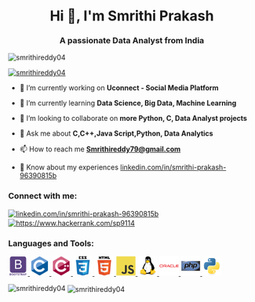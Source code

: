<h1 align="center">Hi 👋, I'm Smrithi Prakash</h1>
<h3 align="center">A passionate Data Analyst from India</h3>

<p align="left"> <img src="https://komarev.com/ghpvc/?username=smrithireddy04&label=Profile%20views&color=0e75b6&style=flat" alt="smrithireddy04" /> </p>

<p align="left"> <a href="https://github.com/ryo-ma/github-profile-trophy"><img src="https://github-profile-trophy.vercel.app/?username=smrithireddy04" alt="smrithireddy04" /></a> </p>

- 🔭 I’m currently working on **Uconnect - Social Media Platform**

- 🌱 I’m currently learning **Data Science, Big Data, Machine Learning**

- 👯 I’m looking to collaborate on **more Python, C, Data Analyst projects**

- 💬 Ask me about **C,C++,Java Script,Python, Data Analytics**

- 📫 How to reach me **Smrithireddy79@gmail.com**

- 📄 Know about my experiences [linkedin.com/in/smrithi-prakash-96390815b](linkedin.com/in/smrithi-prakash-96390815b)

<h3 align="left">Connect with me:</h3>
<p align="left">
<a href="https://linkedin.com/in/linkedin.com/in/smrithi-prakash-96390815b" target="blank"><img align="center" src="https://raw.githubusercontent.com/rahuldkjain/github-profile-readme-generator/master/src/images/icons/Social/linked-in-alt.svg" alt="linkedin.com/in/smrithi-prakash-96390815b" height="30" width="40" /></a>
<a href="https://www.hackerrank.com/https://www.hackerrank.com/sp9114" target="blank"><img align="center" src="https://raw.githubusercontent.com/rahuldkjain/github-profile-readme-generator/master/src/images/icons/Social/hackerrank.svg" alt="https://www.hackerrank.com/sp9114" height="30" width="40" /></a>
</p>

<h3 align="left">Languages and Tools:</h3>
<p align="left"> <a href="https://getbootstrap.com" target="_blank"> <img src="https://raw.githubusercontent.com/devicons/devicon/master/icons/bootstrap/bootstrap-plain-wordmark.svg" alt="bootstrap" width="40" height="40"/> </a> <a href="https://www.cprogramming.com/" target="_blank"> <img src="https://raw.githubusercontent.com/devicons/devicon/master/icons/c/c-original.svg" alt="c" width="40" height="40"/> </a> <a href="https://www.w3schools.com/cpp/" target="_blank"> <img src="https://raw.githubusercontent.com/devicons/devicon/master/icons/cplusplus/cplusplus-original.svg" alt="cplusplus" width="40" height="40"/> </a> <a href="https://www.w3schools.com/css/" target="_blank"> <img src="https://raw.githubusercontent.com/devicons/devicon/master/icons/css3/css3-original-wordmark.svg" alt="css3" width="40" height="40"/> </a> <a href="https://www.w3.org/html/" target="_blank"> <img src="https://raw.githubusercontent.com/devicons/devicon/master/icons/html5/html5-original-wordmark.svg" alt="html5" width="40" height="40"/> </a> <a href="https://developer.mozilla.org/en-US/docs/Web/JavaScript" target="_blank"> <img src="https://raw.githubusercontent.com/devicons/devicon/master/icons/javascript/javascript-original.svg" alt="javascript" width="40" height="40"/> </a> <a href="https://www.linux.org/" target="_blank"> <img src="https://raw.githubusercontent.com/devicons/devicon/master/icons/linux/linux-original.svg" alt="linux" width="40" height="40"/> </a> <a href="https://www.oracle.com/" target="_blank"> <img src="https://raw.githubusercontent.com/devicons/devicon/master/icons/oracle/oracle-original.svg" alt="oracle" width="40" height="40"/> </a> <a href="https://www.php.net" target="_blank"> <img src="https://raw.githubusercontent.com/devicons/devicon/master/icons/php/php-original.svg" alt="php" width="40" height="40"/> </a> <a href="https://www.python.org" target="_blank"> <img src="https://raw.githubusercontent.com/devicons/devicon/master/icons/python/python-original.svg" alt="python" width="40" height="40"/> </a> </p>

<p><img align="left" src="https://github-readme-stats.vercel.app/api/top-langs?username=smrithireddy04&show_icons=true&locale=en&layout=compact" alt="smrithireddy04" /></p>

<p>&nbsp;<img align="center" src="https://github-readme-stats.vercel.app/api?username=smrithireddy04&show_icons=true&locale=en" alt="smrithireddy04" /></p>

